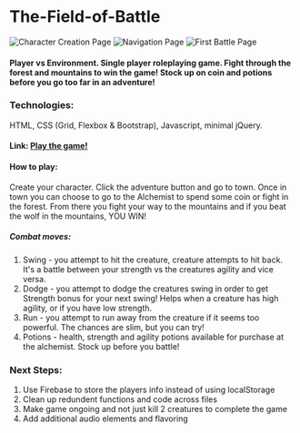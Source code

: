 # The-Field-of-Battle


![Character Creation Page](https://i.imgur.com/fmPgZov.png)
![Navigation Page](https://i.imgur.com/wx39alA.jpg)
![First Battle Page](https://i.imgur.com/CRNa4jG.png)


#### Player vs Environment. Single player roleplaying game. Fight through the forest and mountains to win the game! Stock up on coin and potions before you go too far in an adventure!


### Technologies:
HTML, CSS (Grid, Flexbox & Bootstrap), Javascript, minimal jQuery.

#### Link: [Play the game!](https://rperillo1.github.io/The-Field-of-Battle/)


#### How to play:
Create your character. Click the adventure button and go to town. Once in town you can choose to go to the Alchemist to spend some coin or fight in the forest. From there you fight your way to the mountains and if you beat the wolf in the mountains, YOU WIN!

##### Combat moves: 
1. Swing - you attempt to hit the creature, creature attempts to hit back. It's a battle between your strength vs the creatures agility and vice versa. 
2. Dodge - you attempt to dodge the creatures swing in order to get Strength bonus for your next swing! Helps when a creature has high agility, or if you have low strength.
3. Run - you attempt to run away from the creature if it seems too powerful. The chances are slim, but you can try!
4. Potions - health, strength and agility potions available for purchase at the alchemist. Stock up before you battle!


### Next Steps:
1. Use Firebase to store the players info instead of using localStorage
2. Clean up redundent functions and code across files
3. Make game ongoing and not just kill 2 creatures to complete the game
4. Add additional audio elements and flavoring
